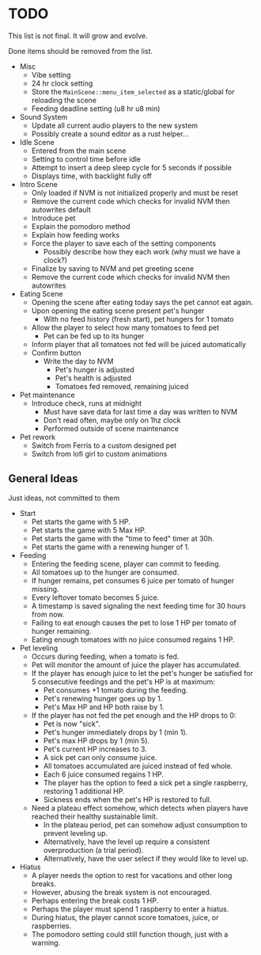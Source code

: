 # TODO

This list is not final. It will grow and evolve.

Done items should be removed from the list.

- Misc
  - Vibe setting
  - 24 hr clock setting
  - Store the `MainScene::menu_item_selected` as a static/global for reloading the scene
  - Feeding deadline setting (u8 hr u8 min)
- Sound System
  - Update all current audio players to the new system
  - Possibly create a sound editor as a rust helper...
- Idle Scene
  - Entered from the main scene
  - Setting to control time before idle
  - Attempt to insert a deep sleep cycle for 5 seconds if possible
  - Displays time, with backlight fully off
- Intro Scene
  - Only loaded if NVM is not initialized properly and must be reset
  - Remove the current code which checks for invalid NVM then autowrites default
  - Introduce pet
  - Explain the pomodoro method
  - Explain how feeding works
  - Force the player to save each of the setting components
    - Possibly describe how they each work (why must we have a clock?)
  - Finalize by saving to NVM and pet greeting scene
  - Remove the current code which checks for invalid NVM then autowrites
- Eating Scene
  - Opening the scene after eating today says the pet cannot eat again.
  - Upon opening the eating scene present pet's hunger
    - With no feed history (fresh start), pet hungers for 1 tomato
  - Allow the player to select how many tomatoes to feed pet
    - Pet can be fed up to its hunger
  - Inform player that all tomatoes not fed will be juiced automatically
  - Confirm button
    - Write the day to NVM
      - Pet's hunger is adjusted
      - Pet's health is adjusted
      - Tomatoes fed removed, remaining juiced
- Pet maintenance
  - Introduce check, runs at midnight
    - Must have save data for last time a day was written to NVM
    - Don't read often, maybe only on 1hz clock
    - Performed outside of scene maintenance
- Pet rework
  - Switch from Ferris to a custom designed pet
  - Switch from lofi girl to custom animations


## General Ideas
Just ideas, not committed to them
- Start
  - Pet starts the game with 5 HP.
  - Pet starts the game with 5 Max HP.
  - Pet starts the game with the "time to feed" timer at 30h.
  - Pet starts the game with a renewing hunger of 1.
- Feeding
  - Entering the feeding scene, player can commit to feeding.
  - All tomatoes up to the hunger are consumed.
  - If hunger remains, pet consumes 6 juice per tomato of hunger missing.
  - Every leftover tomato becomes 5 juice.
  - A timestamp is saved signaling the next feeding time for 30 hours from now.
  - Failing to eat enough causes the pet to lose 1 HP per tomato of hunger remaining.
  - Eating enough tomatoes with no juice consumed regains 1 HP.
- Pet leveling
  - Occurs during feeding, when a tomato is fed.
  - Pet will monitor the amount of juice the player has accumulated.
  - If the player has enough juice to let the pet's hunger be satisfied for 5 consecutive feedings and the pet's HP is at maximum:
    - Pet consumes +1 tomato during the feeding.
    - Pet's renewing hunger goes up by 1.
    - Pet's Max HP and HP both raise by 1.
  - If the player has not fed the pet enough and the HP drops to 0:
    - Pet is now "sick".
    - Pet's hunger immediately drops by 1 (min 1).
    - Pet's max HP drops by 1 (min 5).
    - Pet's current HP increases to 3.
    - A sick pet can only consume juice.
    - All tomatoes accumulated are juiced instead of fed whole.
    - Each 6 juice consumed regains 1 HP.
    - The player has the option to feed a sick pet a single raspberry, restoring 1 additional HP.
    - Sickness ends when the pet's HP is restored to full.
  - Need a plateau effect somehow, which detects when players have reached their healthy sustainable limit.
    - In the plateau period, pet can somehow adjust consumption to prevent leveling up.
    - Alternatively, have the level up require a consistent overproduction (a trial period).
    - Alternatively, have the user select if they would like to level up.
- Hiatus
  - A player needs the option to rest for vacations and other long breaks.
  - However, abusing the break system is not encouraged.
  - Perhaps entering the break costs 1 HP.
  - Perhaps the player must spend 1 raspberry to enter a hiatus.
  - During hiatus, the player cannot score tomatoes, juice, or raspberries.
  - The pomodoro setting could still function though, just with a warning.
